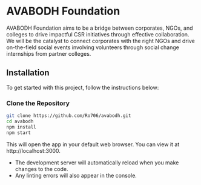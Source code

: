 # AVABODH Foundation

AVABODH Foundation aims to be a bridge between corporates, NGOs, and colleges to drive impactful CSR initiatives through effective collaboration. We will be the catalyst to connect corporates with the right NGOs and drive on-the-field social events involving volunteers through social change internships from partner colleges.

## Installation

To get started with this project, follow the instructions below:

### Clone the Repository

```bash
git clone https://github.com/Ro706/avabodh.git
cd avabodh
npm install
npm start
```
This will open the app in your default web browser. You can view it at http://localhost:3000.
- The development server will automatically reload when you make changes to the code.
- Any linting errors will also appear in the console.



